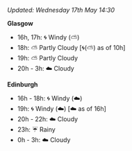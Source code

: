 *Updated: Wednesday 17th May 14:30*

**Glasgow**

* 16h, 17h: :cyclone: Windy (:partly_sunny:)
* 18h: :partly_sunny: Partly Cloudy [:cyclone:(:partly_sunny:) as of 10h]
* 19h: :partly_sunny: Partly Cloudy
* 20h - 3h: :cloud: Cloudy

**Edinburgh**

* 16h - 18h: :cyclone: Windy (:cloud:)
* 19h: :cyclone: Windy (:cloud:) [:cloud: as of 16h]
* 20h - 22h: :cloud: Cloudy
* 23h: :umbrella: Rainy
* 0h - 3h: :cloud: Cloudy
